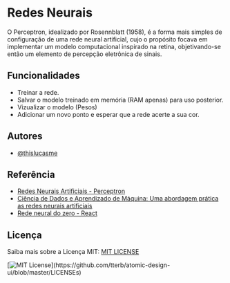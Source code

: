 
# Redes Neurais

O Perceptron, idealizado por Rosennblatt (1958), é a forma mais simples de configuração de uma rede neural artificial, cujo o propósito focava em implementar um modelo computacional inspirado na retina, objetivando-se então um elemento de percepção eletrônica de sinais.


## Funcionalidades

- Treinar a rede.
- Salvar o modelo treinado em memória (RAM apenas) para uso posterior.
- Vizualizar o modelo (Pesos)
- Adicionar um novo ponto e esperar que a rede acerte a sua cor.


## Autores

- [@thislucasme](https://www.instagram.com/thislucasme/?hl=en)


## Referência

 - [Redes Neurais Artificiais - Perceptron](https://medium.com/@avinicius.adorno/redes-neurais-artificiais-418a34ea1a39#:~:text=O%20Perceptron%2C%20idealizado%20por%20Rosennblatt,de%20percep%C3%A7%C3%A3o%20eletr%C3%B4nica%20de%20sinais.)
 - [Ciência de Dados e Aprendizado de Máquina: Uma abordagem prática as redes neurais artificiais](https://www.amazon.com.br/Ci%C3%AAncia-Dados-Aprendizado-M%C3%A1quina-artificiais-ebook/dp/B07X1TVLKW)
 - [Rede neural do zero - React](https://www.youtube.com/watch?v=5jJ_byZTpKY)


## Licença
Saiba mais sobre a Licença MIT: [MIT LICENSE](https://www.diegobrocanelli.com.br/open-source/a-licenca-mit/)

[![MIT License](https://img.shields.io/apm/l/atomic-design-ui.svg?)](https://github.com/tterb/atomic-design-ui/blob/master/LICENSEs)

